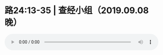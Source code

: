 # 路24:13-35 | 查经小组（2019.09.08晚）

<audio style="width: 100%;" preload="false" controls controlslist="nodownload"><source src="//cdn.simai.ml/audio/mp3/old/27633.mp3" type="audio/mpeg">Your browser does not support the audio element.</audio>



